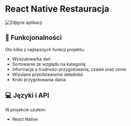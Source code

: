 # React Native Restauracja

![Zdjęcie aplikacji](https://cdn.discordapp.com/attachments/933053213391859752/1089538365013098506/recep.png)

  
  
## 🧐 Funkcjonalności

Oto kilka z najlepszych funkcji projektu:

*   Wyszukiwarka dań
*   Sortowanie ze względu na kategorię
*   Informacje o trudności przygotowania, czasie oraz cenie
*   Wizulane przedstawienie składnikó
*   Kroki przygotowania dania

  
  
## 💻 Języki i API

W projekcie użyłem:

*   React Native
